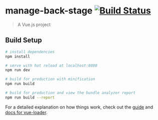 # manage-back-stage [![Build Status](https://www.travis-ci.org/Atlas-lili/webServer.svg?branch=master)](https://www.travis-ci.org/Atlas-lili/webServer)

> A Vue.js project

## Build Setup

``` bash
# install dependencies
npm install

# serve with hot reload at localhost:8080
npm run dev

# build for production with minification
npm run build

# build for production and view the bundle analyzer report
npm run build --report
```

For a detailed explanation on how things work, check out the [guide](http://vuejs-templates.github.io/webpack/) and [docs for vue-loader](http://vuejs.github.io/vue-loader).
